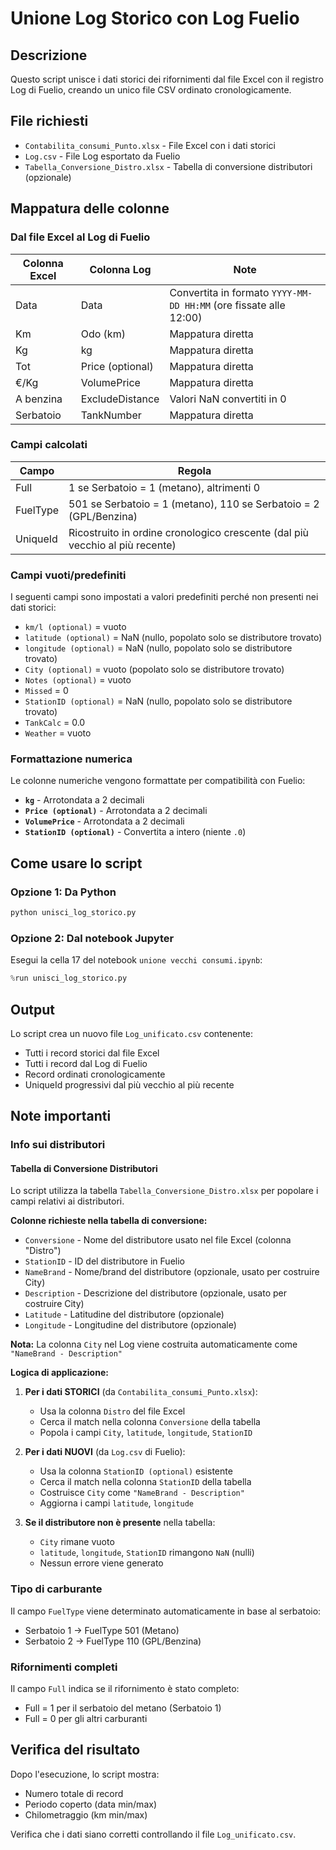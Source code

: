 # Unione Log Storico con Log Fuelio

## Descrizione
Questo script unisce i dati storici dei rifornimenti dal file Excel con il registro Log di Fuelio, creando un unico file CSV ordinato cronologicamente.

## File richiesti
- `Contabilita_consumi_Punto.xlsx` - File Excel con i dati storici
- `Log.csv` - File Log esportato da Fuelio
- `Tabella_Conversione_Distro.xlsx` - Tabella di conversione distributori (opzionale)

## Mappatura delle colonne

### Dal file Excel al Log di Fuelio

| Colonna Excel | Colonna Log | Note |
|--------------|-------------|------|
| Data | Data | Convertita in formato `YYYY-MM-DD HH:MM` (ore fissate alle 12:00) |
| Km | Odo (km) | Mappatura diretta |
| Kg | kg | Mappatura diretta |
| Tot | Price (optional) | Mappatura diretta |
| €/Kg | VolumePrice | Mappatura diretta |
| A benzina | ExcludeDistance | Valori NaN convertiti in 0 |
| Serbatoio | TankNumber | Mappatura diretta |

### Campi calcolati

| Campo | Regola |
|-------|--------|
| Full | 1 se Serbatoio = 1 (metano), altrimenti 0 |
| FuelType | 501 se Serbatoio = 1 (metano), 110 se Serbatoio = 2 (GPL/Benzina) |
| UniqueId | Ricostruito in ordine cronologico crescente (dal più vecchio al più recente) |

### Campi vuoti/predefiniti
I seguenti campi sono impostati a valori predefiniti perché non presenti nei dati storici:
- `km/l (optional)` = vuoto
- `latitude (optional)` = NaN (nullo, popolato solo se distributore trovato)
- `longitude (optional)` = NaN (nullo, popolato solo se distributore trovato)
- `City (optional)` = vuoto (popolato solo se distributore trovato)
- `Notes (optional)` = vuoto
- `Missed` = 0
- `StationID (optional)` = NaN (nullo, popolato solo se distributore trovato)
- `TankCalc` = 0.0
- `Weather` = vuoto

### Formattazione numerica
Le colonne numeriche vengono formattate per compatibilità con Fuelio:
- **`kg`** - Arrotondata a 2 decimali
- **`Price (optional)`** - Arrotondata a 2 decimali  
- **`VolumePrice`** - Arrotondata a 2 decimali
- **`StationID (optional)`** - Convertita a intero (niente `.0`)

## Come usare lo script

### Opzione 1: Da Python
```python
python unisci_log_storico.py
```

### Opzione 2: Dal notebook Jupyter
Esegui la cella 17 del notebook `unione vecchi consumi.ipynb`:
```python
%run unisci_log_storico.py
```

## Output
Lo script crea un nuovo file `Log_unificato.csv` contenente:
- Tutti i record storici dal file Excel
- Tutti i record dal Log di Fuelio
- Record ordinati cronologicamente
- UniqueId progressivi dal più vecchio al più recente

## Note importanti

### Info sui distributori

#### Tabella di Conversione Distributori

Lo script utilizza la tabella `Tabella_Conversione_Distro.xlsx` per popolare i campi relativi ai distributori.

**Colonne richieste nella tabella di conversione:**
- `Conversione` - Nome del distributore usato nel file Excel (colonna "Distro")
- `StationID` - ID del distributore in Fuelio
- `NameBrand` - Nome/brand del distributore (opzionale, usato per costruire City)
- `Description` - Descrizione del distributore (opzionale, usato per costruire City)
- `Latitude` - Latitudine del distributore (opzionale)
- `Longitude` - Longitudine del distributore (opzionale)

**Nota:** La colonna `City` nel Log viene costruita automaticamente come `"NameBrand - Description"`

**Logica di applicazione:**

1. **Per i dati STORICI** (da `Contabilita_consumi_Punto.xlsx`):
   - Usa la colonna `Distro` del file Excel
   - Cerca il match nella colonna `Conversione` della tabella
   - Popola i campi `City`, `latitude`, `longitude`, `StationID`

2. **Per i dati NUOVI** (da `Log.csv` di Fuelio):
   - Usa la colonna `StationID (optional)` esistente
   - Cerca il match nella colonna `StationID` della tabella
   - Costruisce `City` come `"NameBrand - Description"`
   - Aggiorna i campi `latitude`, `longitude`

3. **Se il distributore non è presente** nella tabella:
   - `City` rimane vuoto
   - `latitude`, `longitude`, `StationID` rimangono `NaN` (nulli)
   - Nessun errore viene generato

### Tipo di carburante
Il campo `FuelType` viene determinato automaticamente in base al serbatoio:
- Serbatoio 1 → FuelType 501 (Metano)
- Serbatoio 2 → FuelType 110 (GPL/Benzina)

### Rifornimenti completi
Il campo `Full` indica se il rifornimento è stato completo:
- Full = 1 per il serbatoio del metano (Serbatoio 1)
- Full = 0 per gli altri carburanti

## Verifica del risultato
Dopo l'esecuzione, lo script mostra:
- Numero totale di record
- Periodo coperto (data min/max)
- Chilometraggio (km min/max)

Verifica che i dati siano corretti controllando il file `Log_unificato.csv`.
